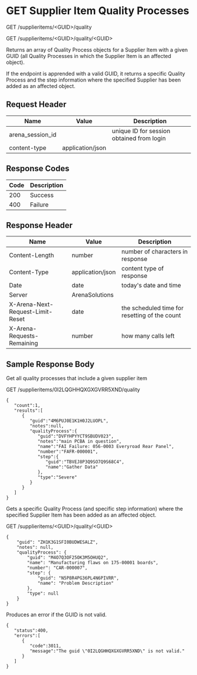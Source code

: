 # GET Supplier Item Quality Processes
GET /supplieritems/&lt;GUID&gt;/quality

GET /supplieritems/&lt;GUID&gt;/quality/&lt;GUID&gt;

Returns an array of  Quality Process objects for a Supplier Item with a given GUID \(all Quality Processes in which the Supplier Item is an affected object\). 

If the endpoint is apprended with a valid GUID, it returns a specific Quality Process and the step information where the specified Supplier has been added as an affected object.

## Request Header

| Name  | Value  | Description  |
|  --- |  --- |  --- | 
| arena_session_id  |   | unique ID for session obtained from login  |
| content-type  | application/json  |   |

## Response Codes

| Code  | Description  |
|  --- |  --- | 
| 200  | Success  |
| 400  | Failure  |

## Response Header

| Name  | Value  | Description  |
|  --- |  --- |  --- | 
| Content-Length  | number  | number of characters in response  |
| Content-Type  | application/json  | content type of response  |
| Date  | date  | today's date and time  |
| Server  | ArenaSolutions  |   |
| X-Arena-Next-Request-Limit-Reset   | date  | the scheduled time for resetting of the count  |
| X-Arena-Requests-Remaining   | number  | how many calls left  |

## Sample Response Body
Get all quality processes that include a given supplier item

GET /supplieritems/0I2LQGHHQXGXGVRR5XND/quality

```
{  
   "count":1,
   "results":[  
      {  
         "guid":"4M6PUJ0E1K1H0J2LUOPL",
         "notes":null,
         "qualityProcess":{  
            "guid":"DVFYHPYYCT9SBUDV023",
            "notes":"main PCBA in question",
            "name":"FAI Failure: 056-0003 Everyroad Rear Panel",
            "number":"FAFR-000001",
            "step":{  
               "guid":"TBVEJ8P3Q9SO7Q9S68C4",
               "name":"Gather Data"
            },
            "type":"Severe"
         }
      }
   ]
}
```
Gets a specific Quality Process \(and specific step information\) where the specified Supplier Item has been added as an affected object.

GET /supplieritems/&lt;GUID&gt;/quality/&lt;GUID&gt;

```
{
    "guid": "ZH1K3G1SFI0BUDWESALZ",
    "notes": null,
    "qualityProcess": {
        "guid": "M4O7Q3OF25OK3M5OHUQ2",
        "name": "Manufacturing flaws on 175-00001 boards",
        "number": "CAR-000007",
        "step": {
            "guid": "N5P8R4PG36PL4N6PIVRR",
            "name": "Problem Description"
        },
        "type": null
    }
}
```
Produces an error if the GUID is not valid.

```
{  
   "status":400,
   "errors":[  
      {  
         "code":3011,
         "message":"The guid \"0I2LQGHHQXGXGVRR5XND\" is not valid."
      }
   ]
}
```
